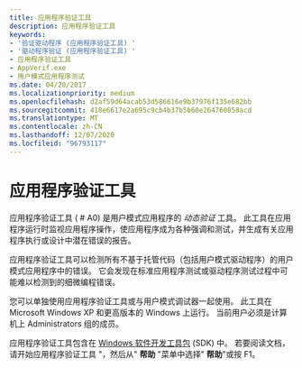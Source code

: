 ```yaml
---
title: 应用程序验证工具
description: 应用程序验证工具
keywords:
- '验证驱动程序 (应用程序验证工具) '
- '驱动程序验证 (应用程序验证工具) '
- 应用程序验证工具
- AppVerif.exe
- 用户模式应用程序测试
ms.date: 04/20/2017
ms.localizationpriority: medium
ms.openlocfilehash: d2af59d64acab53d586616e9b37976f135e682bb
ms.sourcegitcommit: 418e6617e2a695c9cb4b37b5b60e264760858acd
ms.translationtype: MT
ms.contentlocale: zh-CN
ms.lasthandoff: 12/07/2020
ms.locfileid: "96793117"
---
```

# <a name="application-verifier"></a>应用程序验证工具


应用程序验证工具 ( # A0) 是用户模式应用程序的 *动态验证* 工具。 此工具在应用程序运行时监视应用程序操作，使应用程序成为各种强调和测试，并生成有关应用程序执行或设计中潜在错误的报告。

应用程序验证工具可以检测所有不基于托管代码（包括用户模式驱动程序）的用户模式应用程序中的错误。 它会发现在标准应用程序测试或驱动程序测试过程中可能难以检测到的细微编程错误。

您可以单独使用应用程序验证工具或与用户模式调试器一起使用。 此工具在 Microsoft Windows XP 和更高版本的 Windows 上运行。 当前用户必须是计算机上 Administrators 组的成员。

应用程序验证工具包含在 [Windows 软件开发工具包](https://developer.microsoft.com/windows/downloads/windows-10-sdk/) (SDK) 中。 若要阅读文档，请开始应用程序验证工具 "，然后从" **帮助** "菜单中选择" **帮助**"或按 F1。

 

 






